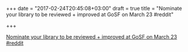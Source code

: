 +++
date = "2017-02-24T20:45:08+03:00"
draft = true
title = "Nominate your library to be reviewed + improved at GoSF on March 23  #reddit"

+++

<p><a href="https://t.co/TCJLDuBKs7">Nominate your library to be reviewed + improved at GoSF on March 23  #reddit</a></p>
